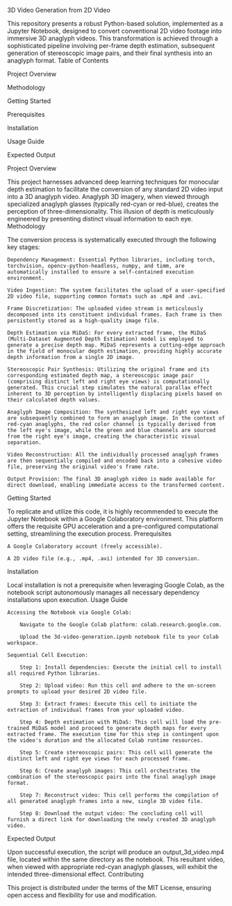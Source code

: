3D Video Generation from 2D Video

This repository presents a robust Python-based solution, implemented as a Jupyter Notebook, designed to convert conventional 2D video footage into immersive 3D anaglyph videos. This transformation is achieved through a sophisticated pipeline involving per-frame depth estimation, subsequent generation of stereoscopic image pairs, and their final synthesis into an anaglyph format.
Table of Contents

Project Overview

Methodology

Getting Started

Prerequisites

Installation

Usage Guide

Expected Output


Project Overview

This project harnesses advanced deep learning techniques for monocular depth estimation to facilitate the conversion of any standard 2D video input into a 3D anaglyph video. Anaglyph 3D imagery, when viewed through specialized anaglyph glasses (typically red-cyan or red-blue), creates the perception of three-dimensionality. This illusion of depth is meticulously engineered by presenting distinct visual information to each eye.
Methodology

The conversion process is systematically executed through the following key stages:

    Dependency Management: Essential Python libraries, including torch, torchvision, opencv-python-headless, numpy, and timm, are automatically installed to ensure a self-contained execution environment.

    Video Ingestion: The system facilitates the upload of a user-specified 2D video file, supporting common formats such as .mp4 and .avi.

    Frame Discretization: The uploaded video stream is meticulously decomposed into its constituent individual frames. Each frame is then persistently stored as a high-quality image file.

    Depth Estimation via MiDaS: For every extracted frame, the MiDaS (Multi-Dataset Augmented Depth Estimation) model is employed to generate a precise depth map. MiDaS represents a cutting-edge approach in the field of monocular depth estimation, providing highly accurate depth information from a single 2D image.

    Stereoscopic Pair Synthesis: Utilizing the original frame and its corresponding estimated depth map, a stereoscopic image pair (comprising distinct left and right eye views) is computationally generated. This crucial step simulates the natural parallax effect inherent to 3D perception by intelligently displacing pixels based on their calculated depth values.

    Anaglyph Image Composition: The synthesized left and right eye views are subsequently combined to form an anaglyph image. In the context of red-cyan anaglyphs, the red color channel is typically derived from the left eye's image, while the green and blue channels are sourced from the right eye's image, creating the characteristic visual separation.

    Video Reconstruction: All the individually processed anaglyph frames are then sequentially compiled and encoded back into a cohesive video file, preserving the original video's frame rate.

    Output Provision: The final 3D anaglyph video is made available for direct download, enabling immediate access to the transformed content.

Getting Started

To replicate and utilize this code, it is highly recommended to execute the Jupyter Notebook within a Google Colaboratory environment. This platform offers the requisite GPU acceleration and a pre-configured computational setting, streamlining the execution process.
Prerequisites

    A Google Colaboratory account (freely accessible).

    A 2D video file (e.g., .mp4, .avi) intended for 3D conversion.

Installation

Local installation is not a prerequisite when leveraging Google Colab, as the notebook script autonomously manages all necessary dependency installations upon execution.
Usage Guide

    Accessing the Notebook via Google Colab:

        Navigate to the Google Colab platform: colab.research.google.com.

        Upload the 3d-video-generation.ipynb notebook file to your Colab workspace.

    Sequential Cell Execution:

        Step 1: Install dependencies: Execute the initial cell to install all required Python libraries.

        Step 2: Upload video: Run this cell and adhere to the on-screen prompts to upload your desired 2D video file.

        Step 3: Extract frames: Execute this cell to initiate the extraction of individual frames from your uploaded video.

        Step 4: Depth estimation with MiDaS: This cell will load the pre-trained MiDaS model and proceed to generate depth maps for every extracted frame. The execution time for this step is contingent upon the video's duration and the allocated Colab runtime resources.

        Step 5: Create stereoscopic pairs: This cell will generate the distinct left and right eye views for each processed frame.

        Step 6: Create anaglyph images: This cell orchestrates the combination of the stereoscopic pairs into the final anaglyph image format.

        Step 7: Reconstruct video: This cell performs the compilation of all generated anaglyph frames into a new, single 3D video file.

        Step 8: Download the output video: The concluding cell will furnish a direct link for downloading the newly created 3D anaglyph video.

Expected Output

Upon successful execution, the script will produce an output_3d_video.mp4 file, located within the same directory as the notebook. This resultant video, when viewed with appropriate red-cyan anaglyph glasses, will exhibit the intended three-dimensional effect.
Contributing


This project is distributed under the terms of the MIT License, ensuring open access and flexibility for use and modification.
